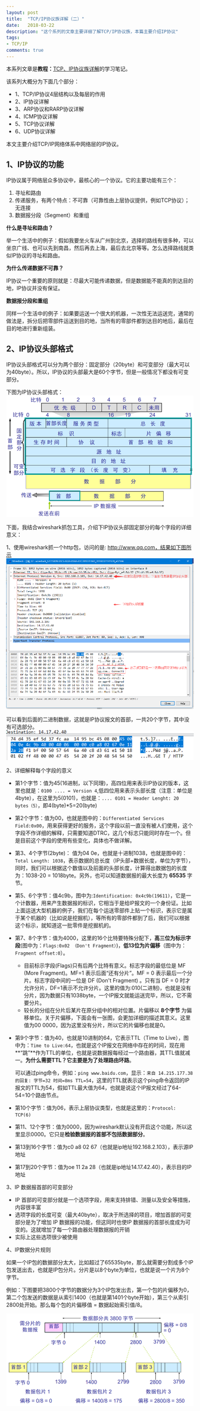```yaml
---
layout: post
title:  "TCP/IP协议族详解（二）"
date:   2018-03-22
description: "这个系列的文章主要详细了解TCP/IP协议族，本篇主要介绍IP协议"
tags:
- TCP/IP
comments: true
---
```



本系列文章是**教程：**[TCP、IP协议族详解](http://study.163.com/course/courseMain.htm?courseId=1003343002)的学习笔记。

该系列大概分为下面几个部分：

- 1、TCP/IP协议4层结构以及每层的作用
- 2、IP协议详解
- 3、ARP协议和RARP协议详解
- 4、ICMP协议详解
- 5、TCP协议详解
- 6、UDP协议详解

本文主要介绍TCP/IP网络体系中网络层的IP协议。

## 1、IP协议的功能

IP协议属于网络层众多协议中，最核心的一个协议。它的主要功能有三个：

1. 寻址和路由
2. 传递服务，有两个特点：不可靠（可靠性由上层协议提供，例如TCP协议）；无连接
3. 数据报分段（Segment）和重组

**什么是寻址和路由？**

举一个生活中的例子：假如我要坐火车从广州到北京，选择的路线有很多种，可以坐京广线、也可以先到南昌，然后再去上海，最后去北京等等。怎么选择路线就类似IP协议的寻址和路由。


**为什么传递数据不可靠？**

IP协议一个重要的原则就是：尽最大可能传递数据，但是数据能不能真的到达目的地，IP协议并没有保证。

**数据报分段和重组**

同样一个生活中的例子：如果要运送一个很大的机器，一次性无法运送完，通常的做法是，拆分后把零部件运送到目的地，当所有的零部件都到达目的地后，最后在目的地进行重新组装。


## 2、IP协议头部格式

IP协议头部格式可以分为两个部分：固定部分（20byte）和可变部分（最大可以为40byte）。所以，IP协议的头部最大是60个字节，但是一般情况下都没有可变部分。

下图为IP协议头部格式：
![IP协议头部](/images/posts/tcp-ip/ip-protocol-head.png)

下面，我结合wireshark抓包工具，介绍下IP协议头部固定部分的每个字段的详细意义：

1、使用wireshark抓一个http包，访问的是: http://www.qq.com，结果如下图所示
![抓包结果](/images/posts/tcp-ip/ip-wireshark-1.png)

可以看到后面的二进制数据，这就是IP协议报文的首部，一共20个字节，其中没有可选部分。
![抓包结果](/images/posts/tcp-ip/ip-wireshark-2.png)

2、详细解释每个字段的意义

- 第1个字节：值为45(16进制，以下同理)，高四位用来表示IP协议的版本，这里也就是：`0100 .... = Version 4`,低四位用来表示头部长度（注意：单位是4byte），在这里为5(0101)，也就是：`.... 0101 = Header Lenght: 20 bytes（5）`，即4(byte)*5=20(byte)

- 第2个字节：值为00，也就是图中的：`Differentiated Services Field:0x00`，用来获得更好的服务，这个字段以前一直没有被人们使用，这个字段不作详细的解释，只需要知道DTRC，这几个标志只能同时存在一个。但是目前这个字段的使用有些变化，具体也不做详解。

- 第3、4个字节(2byte)： 值为04 0e，也就是十进制1038，也就是图中的：`Total Length: 1038`，表示数据的总长度（IP头部+数据长度，单位为字节），同时，我们可以根据这个数值以及前面的头部长度，计算得出数据包的长度为：1038-20 = 1018byte。另外，也可以知道数据报的最大长度为 **65535** 字节。

- 第5、6个字节：值4c9b，图中为:`Identification: 0x4c9b(19611)`，它是一个计数器，用来产生数据报的标识，它相当于是给IP报文的一个身份证。比如上面运送大型机器的例子，我们在每个运送零部件上贴一个标识，表示它是属于某个机器的（比如说是挖掘机），等所有的零部件都到了后，我们可以根据这个标示，就知道这一批零件是挖掘机的。

- 第7、8个字节：值为4000，这里的16个比特要特殊分配下，**高三位为标示字段**(图中为：`Flags:0x02 （Don't Fragment）`)，**低13位为片偏移**（图中为：`Fragment offset:0`）。

	- 目前标示字段(Flags)只有后两个比特有意义。标志字段的最低位是 MF (More Fragment)。MF=1 表示后面“还有分片”。MF = 0 表示最后一个分片。标志字段中间的一位是 DF (Don't Fragment) 。只有当 DF = 0 时才允许分片，DF=1表示不允许分片。这里的值为:010(二进制)，也就是没有分片，因为数据只有1038byte，一个IP报文就能运送完毕，所以，它不需要分片。
	- 较长的分组在分片后某片在原分组中的相对位置。片偏移以 **8个字节** 为偏移单位。关于片偏移，下面会有一张图，会更加详细的描述其意义。这里值为00 0000，因为这里没有分片，所以它的片偏移也就是0。

- 第9个字节：值为40，也就是10进制的64，它表示TTL（Time to Live），图中为：`Time to Live:64`，也就是这个IP报文在网络中存在的时间，现在用**“跳”**作为TTL的单位，也就是说数据报每经过一个路由器，其TTL值就减一。**为什么需要TTL？它主要是为了处理路由环路**。
	
	可以通过ping命令，例如：`ping www.baidu.com`，显示：`来自 14.215.177.38 的回复: 字节=32 时间=8ms TTL=54`，这里的TTL就表示这个ping命令返回的IP报文的TTL为54，假如TTL最大值为64，也就是说这个IP报文经过了64-54=10个路由节点。

- 第10个字节：值为06，表示上层协议类型，也就是这里的：`Protocol: TCP(6)`
- 第11、12个字节：值为0000，因为wireshark默认没有开启这个功能，所以这里显示0000。它只是**检验数据报的首部不包括数据部分**。
- 第13到16个字节：值为c0 a8 02 67（也就是ip地址192.168.2.103），表示源IP地址
- 第17到20个字节：值为oe 11 2a 28（也就是ip地址14.17.42.40），表示目的IP地址


3、IP 数据报首部的可变部分

- IP 首部的可变部分就是一个选项字段，用来支持排错、测量以及安全等措施，内容很丰富
- 选项字段的长度可变（最大40byte），取决于所选择的项目，增加首部的可变部分是为了增加 IP 数据报的功能，但这同时也使IP 数据报的首部长度成为可变的。这就增加了每一个路由器处理数据报的开销
- 实际上这些选项很少被使用

4、IP数据分片规则

如果一个IP包的数据部分太大，比如超过了65535byte，那么就需要分割成多个IP包发送出去，也就是IP包分片。分片是以8个byte为单位，也就是说一个片为8个字节。

例如：下图要把3800个字节的数据分为3个IP包发出去，第一个包的片偏移为0，第二个包发送的数据是从索引1400（也就是第1401个byte开始），第三个从索引2800处开始。那么每个包的片偏移值 = 数据起始索引值/8。

![IP包分片](/images/posts/tcp-ip/ip-fragment.png)
